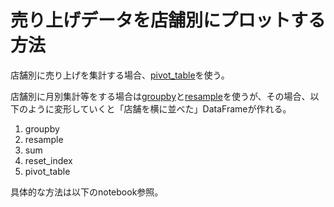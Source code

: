 # 売り上げデータを店舗別にプロットする方法

店舗別に売り上げを集計する場合、[pivot_table](https://pandas.pydata.org/pandas-docs/stable/reference/api/pandas.pivot_table.html)を使う。

店舗別に月別集計等をする場合は[groupby](https://pandas.pydata.org/pandas-docs/stable/reference/api/pandas.DataFrame.groupby.html)と[resample](https://pandas.pydata.org/pandas-docs/stable/reference/api/pandas.DataFrame.resample.html)を使うが、その場合、以下のように変形していくと「店舗を横に並べた」DataFrameが作れる。

1. groupby
2. resample
3. sum
4. reset_index
5. pivot_table

具体的な方法は以下のnotebook参照。

<script src="https://gist.github.com/junjis0203/f4993fa80065918b2ac22d1fb12c479c.js"></script>
